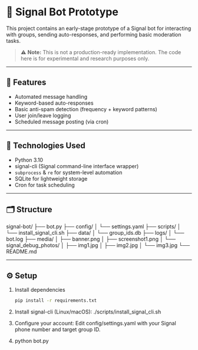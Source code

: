 # 🔐 Signal Bot Prototype

This project contains an early-stage prototype of a Signal bot for interacting with groups, sending auto-responses, and performing basic moderation tasks.

> ⚠️ **Note:** This is not a production-ready implementation. The code here is for experimental and research purposes only.

---

## 🚀 Features

- Automated message handling
- Keyword-based auto-responses
- Basic anti-spam detection (frequency + keyword patterns)
- User join/leave logging
- Scheduled message posting (via cron)

---

## 🧰 Technologies Used

- Python 3.10
- signal-cli (Signal command-line interface wrapper)
- `subprocess` & `re` for system-level automation
- SQLite for lightweight storage
- Cron for task scheduling

---

## 🗂️ Structure
signal-bot/ ├── bot.py ├── config/ │ └── settings.yaml ├── scripts/ │ └── install_signal_cli.sh ├── data/ │ └── group_ids.db ├── logs/ │ └── bot.log ├── media/ │ ├── banner.png │ ├── screenshot1.png │ └── signal_debug_photos/ │ ├── img1.jpg │ ├── img2.jpg │ └── img3.jpg └── README.md


---

## ⚙️ Setup

1. Install dependencies
   ```bash
   pip install -r requirements.txt

2. Install signal-cli (Linux/macOS):
./scripts/install_signal_cli.sh

3. Configure your account:
   Edit config/settings.yaml with your Signal phone number and target group ID.

4. python bot.py
